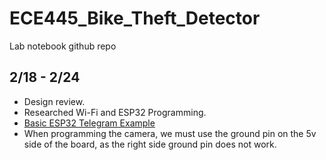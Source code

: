 # ECE445_Bike_Theft_Detector
Lab notebook github repo
## 2/18 - 2/24
- Design review.
- Researched Wi-Fi and ESP32 Programming.
- [Basic ESP32 Telegram Example](https://www.youtube.com/watch?v=v36c7-s3jvA&t=270s&ab_channel=ViralScience-ThehomeofCreativity)
- When programming the camera, we must use the ground pin on the 5v side of the board, as the right side ground pin does not work.
